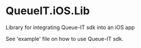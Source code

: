 # QueueIT.iOS.Lib
Library for integrating Queue-IT sdk into an iOS app

See 'example' file on how to use Queue-IT sdk.





